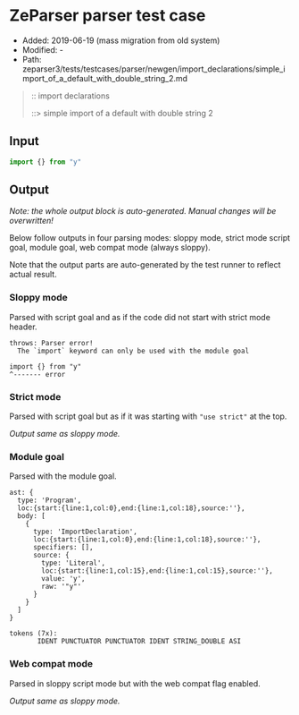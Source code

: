 # ZeParser parser test case

- Added: 2019-06-19 (mass migration from old system)
- Modified: -
- Path: zeparser3/tests/testcases/parser/newgen/import_declarations/simple_import_of_a_default_with_double_string_2.md

> :: import declarations
>
> ::> simple import of a default with double string 2

## Input

`````js
import {} from "y"
`````

## Output

_Note: the whole output block is auto-generated. Manual changes will be overwritten!_

Below follow outputs in four parsing modes: sloppy mode, strict mode script goal, module goal, web compat mode (always sloppy).

Note that the output parts are auto-generated by the test runner to reflect actual result.

### Sloppy mode

Parsed with script goal and as if the code did not start with strict mode header.

`````
throws: Parser error!
  The `import` keyword can only be used with the module goal

import {} from "y"
^------- error
`````

### Strict mode

Parsed with script goal but as if it was starting with `"use strict"` at the top.

_Output same as sloppy mode._

### Module goal

Parsed with the module goal.

`````
ast: {
  type: 'Program',
  loc:{start:{line:1,col:0},end:{line:1,col:18},source:''},
  body: [
    {
      type: 'ImportDeclaration',
      loc:{start:{line:1,col:0},end:{line:1,col:18},source:''},
      specifiers: [],
      source: {
        type: 'Literal',
        loc:{start:{line:1,col:15},end:{line:1,col:15},source:''},
        value: 'y',
        raw: '"y"'
      }
    }
  ]
}

tokens (7x):
       IDENT PUNCTUATOR PUNCTUATOR IDENT STRING_DOUBLE ASI
`````


### Web compat mode

Parsed in sloppy script mode but with the web compat flag enabled.

_Output same as sloppy mode._
